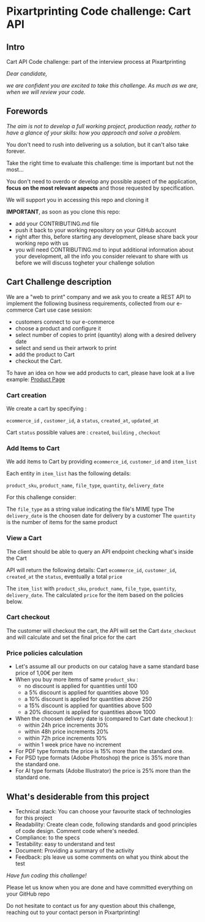 # Pixartprinting Code challenge: Cart API

## Intro

Cart API Code challenge: part of the interview process at Pixartprinting

_Dear candidate,_

_we are confident you are excited to take this challenge. As much as we are, when we will review your code._

## Forewords

_The aim is not to develop a full working project, production ready, rather to have a glance of your skills: how you approach and solve a problem._

You don't need to rush into delivering us a solution, but it can't also take forever.

Take the right time to evaluate this challenge: time is important but not the most...

You don't need to overdo or develop any possible aspect of the application, **focus on the most relevant aspects** and those requested by specification.

We will support you in accessing this repo and cloning it

**IMPORTANT**, as soon as you clone this repo:

- add your CONTRIBUTING.md file
- push it back to your working repository on your GitHub account
- right after this, before starting any development, please share back your working repo with us
- you will need CONTRIBUTING.md to input additional information about your development, all the info you consider relevant to share with us before we will discuss togheter your challenge solution

## Cart Challenge description

We are a "web to print" company and we ask you to create a REST API to implement the following business requirements, collected from our e-commerce Cart use case session:

- customers connect to our e-commerce
- choose a product and configure it
- select number of copies to print (quantity) along with a desired delivery date
- select and send us their artwork to print
- add the product to Cart
- checkout the Cart.

To have an idea on how we add products to cart, please have look at a live example: [Product Page](https://www.pixartprinting.co.uk/digital-litho-printing/printing-business-cards/)

### Cart creation

We create a cart by specifying :

`ecommerce_id` , `customer_id`, a `status`, `created_at`, `updated_at`

Cart `status` possible values are : `created`, `building` , `checkout`

### Add Items to Cart

We add items to Cart by providing `ecommerce_id`, `customer_id` and `item_list`

Each entity in `item_list` has the following details:

`product_sku`, `product_name`, `file_type`, `quantity`, `delivery_date`

For this challenge consider:

The `file_type` as a string value indicating the file's MIME type
The `delivery_date` is the choosen date for delivery by a customer
The `quantity` is the number of items for the same product

### View a Cart

The client should be able to query an API endpoint checking what's inside the Cart  

API will return the following details:
Cart `ecommerce_id`, `customer_id`, `created_at` the `status`, eventually a total `price`

The `item_list` with `product_sku`, `product_name`, `file_type`, `quantity`, `delivery_date`.
The calculated `price` for the item based on the policies below.

### Cart checkout

The customer will checkout the cart, the API will set the Cart `date_checkout`
and will calculate and set the final price for the cart

### Price policies calculation

- Let's assume all our products on our catalog have a same standard base price of 1,00€ per item
- When you buy more items of same `product_sku` :
  - no discount is applied for quantities until 100
  - a 5% discount is applied for quantities above 100
  - a 10% discount is applied for quantities above 250
  - a 15% discount is applied for quantities above 500
  - a 20% discount is applied for quantities above 1000
- When the choosen delivery date is (compared to Cart date checkout ):
  - within 24h price increments 30%
  - within 48h price increments 20%
  - within 72h price increments 10%
  - within 1 week price have no increment
- For PDF type formats the price is 15% more than the standard one.
- For PSD type formats (Adobe Photoshop) the price is 35% more than the standard one.
- For AI type formats (Adobe Illustrator) the price is 25% more than the standard one.

## What's desiderable from this project

- Technical stack: You can choose your favourite stack of technologies for this project
- Readability: Create clean code, following standards and good principles of code design. Comment code where's needed.
- Compliance: to the specs
- Testability: easy to understand and test
- Document: Providing a summary of the activity
- Feedback: pls leave us some comments on what you think about the test

_Have fun coding this challenge!_

Please let us know when you are done and have committed everything on your GitHub repo

Do not hesitate to contact us for any question about this challenge,
reaching out to your contact person in Pixartprinting!
